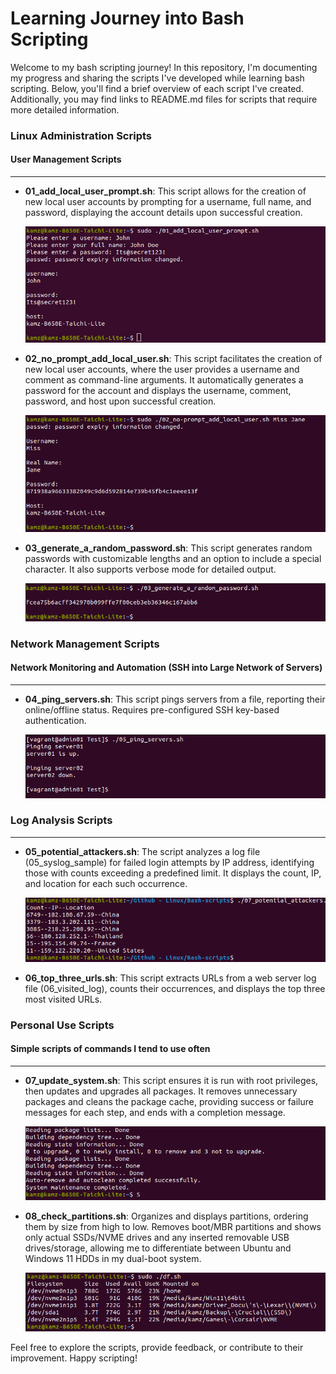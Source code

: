# Learning Journey into Bash Scripting

Welcome to my bash scripting journey! In this repository, I'm documenting my progress and sharing the scripts I've developed while learning bash scripting. Below, you'll find a brief overview of each script I've created. Additionally, you may find links to README.md files for scripts that require more detailed information.

### Linux Administration Scripts

#### User Management Scripts

---

- **01_add_local_user_prompt.sh**: This script allows for the creation of new local user accounts by prompting for a username, full name, and password, displaying the account details upon successful creation.

  ![Screenshot of terminal once 01_add_local_user_prompt.sh script has completed](./add_local.png)

- **02_no_prompt_add_local_user.sh**: This script facilitates the creation of new local user accounts, where the user provides a username and comment as command-line arguments. It automatically generates a password for the account and displays the username, comment, password, and host upon successful creation.

  ![Screenshot of terminal once 02_no-prompt_add_local_user.sh script has completed](./no_prompt.png)

- **03_generate_a_random_password.sh**: This script generates random passwords with customizable lengths and an option to include a special character. It also supports verbose mode for detailed output.

  ![Screenshot of terminal once 03_generate_a_random_password.sh script has completed](./password1.png)

### Network Management Scripts

#### Network Monitoring and Automation (SSH into Large Network of Servers)

---

- **04_ping_servers.sh**: This script pings servers from a file, reporting their online/offline status. Requires pre-configured SSH key-based authentication.

  ![Screenshot of terminal once 04_ping_servers.sh script has completed](./ping_servers.png)

### Log Analysis Scripts

---

- **05_potential_attackers.sh**: The script analyzes a log file (05_syslog_sample) for failed login attempts by IP address, identifying those with counts exceeding a predefined limit. It displays the count, IP, and location for each such occurrence.

  ![Screenshot of terminal once 05_potential_attackers.sh script has completed](./potential_attackers.png)

- **06_top_three_urls.sh**: This script extracts URLs from a web server log file (06_visited_log), counts their occurrences, and displays the top three most visited URLs.

### Personal Use Scripts

#### Simple scripts of commands I tend to use often

---

- **07_update_system.sh**: This script ensures it is run with root privileges, then updates and upgrades all packages. It removes unnecessary packages and cleans the package cache, providing success or failure messages for each step, and ends with a completion message.

  ![Screenshot of terminal once 07_updated_system.sh script has completed](./update_system.png)

- **08_check_partitions.sh**: Organizes and displays partitions, ordering them by size from high to low. Removes boot/MBR partitions and shows only actual SSDs/NVME drives and any inserted removable USB drives/storage, allowing me to differentiate between Ubuntu and Windows 11 HDDs in my dual-boot system.

  ![Screenshot of terminal once 08_check_partitions.sh script has completed](./check_partitions.png)

Feel free to explore the scripts, provide feedback, or contribute to their improvement. Happy scripting!
